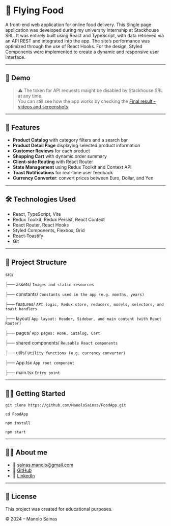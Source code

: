 # 🍔 Flying Food

A front-end web application for online food delivery.
This Single page application was developed during my university internship at Stackhouse SRL. It was entirely built using React and TypeScript, with data retrieved via an API REST and integrated into the app. The site’s performance was optimized through the use of React Hooks. For the design, Styled Components were implemented to create a dynamic and responsive user interface.

------------------------------

## 📸 Demo

> ⚠️ The token for API requests maight be disabled by Stackhouse SRL at any time.  
> You can still see how the app works by checking the [Final result - videos and screenshots](https://github.com/ManoloSainas/FoodApp/tree/main/Final%20result%20-%20videos%20and%20screenshots).

------------------------------

## 🚀 Features

- **Product Catalog** with category filters and a search bar  
- **Product Detail Page** displaying selected product information  
- **Customer Reviews** for each product  
- **Shopping Cart** with dynamic order summary  
- **Client-side Routing** with React Router  
- **State Management** using Redux Toolkit and Context API  
- **Toast Notifications** for real-time user feedback  
- **Currency Converter**: convert prices between Euro, Dollar, and Yen  

------------------------------

## 🛠️ Technologies Used

- React, TypeScript, Vite
- Redux Toolkit, Redux Persist, React Context
- React Router, React Hooks
- Styled Components, Flexbox, Grid
- React-Toastify
- Git

------------------------------

## 📁 Project Structure

src/

├── assets/                 ```Images and static resources``` 

├── constants/              ```Constants used in the app (e.g. months, years)```

├── features/               ```API logic, Redux store, reducers, models, selectors, and toast handlers```

├── layout/                  ```App layout: Header, Sidebar, and main content (with React Router)```

├── pages/                   ```App pages: Home, Catalog, Cart```

├── shared components/       ```Reusable React components```

├── utils/                   ```Utility functions (e.g. currency converter)```

├── App.tsx                  ```App root component``` 

├── main.tsx                 ```Entry point```

------------------------------

## 🧑‍💻 Getting Started

`git clone https://github.com/ManoloSainas/FoodApp.git`

`cd FoodApp`

`npm install`

`npm start`

------------------------------

## 👨‍🎓 About me
- 📧 [sainas.manolo@gmail.com](mailto:sainas.manolo@gmail.com)  
- 🔗 [GitHub](https://github.com/ManoloSainas)  
- 💼 [LinkedIn](https://www.linkedin.com/in/manolosainas/)

------------------------------

## 📄 License

This project was created for educational purposes.

© 2024 – Manolo Sainas

